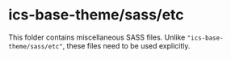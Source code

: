 # ics-base-theme/sass/etc

This folder contains miscellaneous SASS files. Unlike `"ics-base-theme/sass/etc"`, these files
need to be used explicitly.
